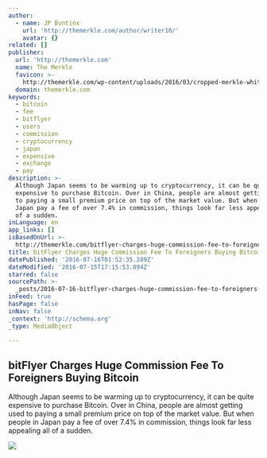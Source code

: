 ```yaml
---
author:
  - name: JP Buntinx
    url: 'http://themerkle.com/author/writer10/'
    avatar: {}
related: []
publisher:
  url: 'http://themerkle.com'
  name: The Merkle
  favicon: >-
    http://themerkle.com/wp-content/uploads/2016/03/cropped-merkle-white-1-192x192.png
  domain: themerkle.com
keywords:
  - bitcoin
  - fee
  - bitflyer
  - users
  - commission
  - cryptocurrency
  - japan
  - expensive
  - exchange
  - pay
description: >-
  Although Japan seems to be warming up to cryptocurrency, it can be quite
  expensive to purchase Bitcoin. Over in China, people are almost getting used
  to paying a small premium price on top of the market value. But when people in
  Japan pay a fee of over 7.4% in commission, things look far less appealing all
  of a sudden.
inLanguage: en
app_links: []
isBasedOnUrl: >-
  http://themerkle.com/bitflyer-charges-huge-commission-fee-to-foreigners-buying-bitcoin/
title: bitFlyer Charges Huge Commission Fee To Foreigners Buying Bitcoin
datePublished: '2016-07-16T01:52:35.289Z'
dateModified: '2016-07-15T17:15:53.094Z'
starred: false
sourcePath: >-
  _posts/2016-07-16-bitflyer-charges-huge-commission-fee-to-foreigners-buying-bi.md
inFeed: true
hasPage: false
inNav: false
_context: 'http://schema.org'
_type: MediaObject

---
```

<article style=""><h1>bitFlyer Charges Huge Commission Fee To Foreigners Buying Bitcoin</h1><p>Although Japan seems to be warming up to cryptocurrency, it can be quite expensive to purchase Bitcoin. Over in China, people are almost getting used to paying a small premium price on top of the market value. But when people in Japan pay a fee of over 7.4% in commission, things look far less appealing all of a sudden.</p><img src="http://themerkle.com/wp-content/uploads/2016/07/shutterstock_336450779.jpg" /></article>